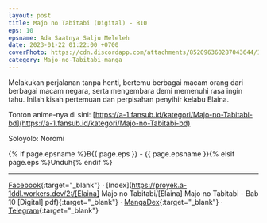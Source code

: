 ```yaml
---
layout: post
title: Majo no Tabitabi (Digital) - B10
eps: 10 
epsname: Ada Saatnya Salju Meleleh
date: 2023-01-22 01:22:00 +0700
coverPhoto: https://cdn.discordapp.com/attachments/852096360287043644/1075786940948942899/bab10.png
category: Majo-no-Tabitabi-manga
---
```


Melakukan perjalanan tanpa henti, bertemu berbagai macam orang dari berbagai macam negara, serta mengembara demi memenuhi rasa ingin tahu. Inilah kisah pertemuan dan perpisahan penyihir kelabu Elaina.

Tonton anime-nya di sini: [https://a-1.fansub.id/kategori/Majo-no-Tabitabi-bd](https://a-1.fansub.id/kategori/Majo-no-Tabitabi-bd)

Soloyolo: Noromi

{% if page.epsname %}B{{ page.eps }} - {{ page.epsname }}{% elsif page.eps %}Unduh{% endif %}

---
[Facebook](https://www.facebook.com/a1fansub/posts/pfbid02nf71i2fW2JyS2XMhnPQ6Bokjm2vL9hxfXmFsB4yYDSY6x7J2741mc6kZ5GkfkJT9l){:target="_blank"} &middot; [Index](https://proyek.a-1ddl.workers.dev/2:/[Elaina] Majo no Tabitabi/[Elaina] Majo no Tabitabi - Bab 10 [Digital].pdf){:target="_blank"} &middot; [MangaDex](https://mangadex.org/chapter/00c30139-8e97-4eca-8a17-4afad565dff0){:target="_blank"} &middot; [Telegram](https://t.me/a1fansubweeklies/228){:target="_blank"}
